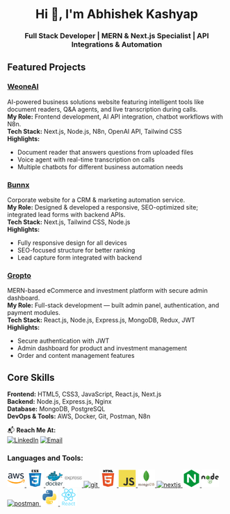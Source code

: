<h1 align="center">Hi 👋, I'm Abhishek Kashyap</h1>
<h3 align="center">Full Stack Developer | MERN & Next.js Specialist | API Integrations & Automation</h3>


## Featured Projects

### [WeoneAI](https://www.weoneai.com)
AI-powered business solutions website featuring intelligent tools like document readers, Q&A agents, and live transcription during calls.  
**My Role:** Frontend development, AI API integration, chatbot workflows with N8n.  
**Tech Stack:** Next.js, Node.js, N8n, OpenAI API, Tailwind CSS  
**Highlights:**
- Document reader that answers questions from uploaded files
- Voice agent with real-time transcription on calls
- Multiple chatbots for different business automation needs


### [Bunnx](https://www.bunnx.com)
Corporate website for a CRM & marketing automation service.  
**My Role:** Designed & developed a responsive, SEO-optimized site; integrated lead forms with backend APIs.  
**Tech Stack:** Next.js, Tailwind CSS, Node.js  
**Highlights:**
- Fully responsive design for all devices
- SEO-focused structure for better ranking
- Lead capture form integrated with backend


### [Gropto](https://www.gropto.com)
MERN-based eCommerce and investment platform with secure admin dashboard.  
**My Role:** Full-stack development — built admin panel, authentication, and payment modules.  
**Tech Stack:** React.js, Node.js, Express.js, MongoDB, Redux, JWT  
**Highlights:**
- Secure authentication with JWT
- Admin dashboard for product and investment management
- Order and content management features


## Core Skills

**Frontend:** HTML5, CSS3, JavaScript, React.js, Next.js  
**Backend:** Node.js, Express.js, Nginx  
**Database:** MongoDB, PostgreSQL  
**DevOps & Tools:** AWS, Docker, Git, Postman, N8n  



📬 **Reach Me At:**  
[![LinkedIn](https://img.shields.io/badge/LinkedIn-AbhishekKashyap-blue)](https://linkedin.com/in/coralabhi)
[![Email](https://img.shields.io/badge/Email-kashyap.abhi1105%40gmail.com-red)](mailto:kashyap.abhi1105@gmail.com)





<h3 align="left">Languages and Tools:</h3>
<p align="left"> <a href="https://aws.amazon.com" target="_blank" rel="noreferrer"> <img src="https://raw.githubusercontent.com/devicons/devicon/master/icons/amazonwebservices/amazonwebservices-original-wordmark.svg" alt="aws" width="40" height="40"/> </a>  <a href="https://www.w3schools.com/css/" target="_blank" rel="noreferrer"> <img src="https://raw.githubusercontent.com/devicons/devicon/master/icons/css3/css3-original-wordmark.svg" alt="css3" width="40" height="40"/> </a> <a href="https://www.docker.com/" target="_blank" rel="noreferrer"> <img src="https://raw.githubusercontent.com/devicons/devicon/master/icons/docker/docker-original-wordmark.svg" alt="docker" width="40" height="40"/> </a> <a href="https://expressjs.com" target="_blank" rel="noreferrer"> <img src="https://raw.githubusercontent.com/devicons/devicon/master/icons/express/express-original-wordmark.svg" alt="express" width="40" height="40"/> </a> <a href="https://git-scm.com/" target="_blank" rel="noreferrer"> <img src="https://www.vectorlogo.zone/logos/git-scm/git-scm-icon.svg" alt="git" width="40" height="40"/> </a> <a href="https://www.w3.org/html/" target="_blank" rel="noreferrer"> <img src="https://raw.githubusercontent.com/devicons/devicon/master/icons/html5/html5-original-wordmark.svg" alt="html5" width="40" height="40"/> </a> <a href="https://developer.mozilla.org/en-US/docs/Web/JavaScript" target="_blank" rel="noreferrer"> <img src="https://raw.githubusercontent.com/devicons/devicon/master/icons/javascript/javascript-original.svg" alt="javascript" width="40" height="40"/> </a> <a href="https://www.mongodb.com/" target="_blank" rel="noreferrer"> <img src="https://raw.githubusercontent.com/devicons/devicon/master/icons/mongodb/mongodb-original-wordmark.svg" alt="mongodb" width="40" height="40"/> </a> <a href="https://nextjs.org/" target="_blank" rel="noreferrer"> <img src="https://cdn.worldvectorlogo.com/logos/nextjs-2.svg" alt="nextjs" width="40" height="40"/> </a> <a href="https://www.nginx.com" target="_blank" rel="noreferrer"> <img src="https://raw.githubusercontent.com/devicons/devicon/master/icons/nginx/nginx-original.svg" alt="nginx" width="40" height="40"/> </a> <a href="https://nodejs.org" target="_blank" rel="noreferrer"> <img src="https://raw.githubusercontent.com/devicons/devicon/master/icons/nodejs/nodejs-original-wordmark.svg" alt="nodejs" width="40" height="40"/> </a> <a href="https://postman.com" target="_blank" rel="noreferrer"> <img src="https://www.vectorlogo.zone/logos/getpostman/getpostman-icon.svg" alt="postman" width="40" height="40"/> </a> <a href="https://www.python.org" target="_blank" rel="noreferrer"> <img src="https://raw.githubusercontent.com/devicons/devicon/master/icons/python/python-original.svg" alt="python" width="40" height="40"/> </a> <a href="https://reactjs.org/" target="_blank" rel="noreferrer"> <img src="https://raw.githubusercontent.com/devicons/devicon/master/icons/react/react-original-wordmark.svg" alt="react" width="40" height="40"/> </a> </p>


